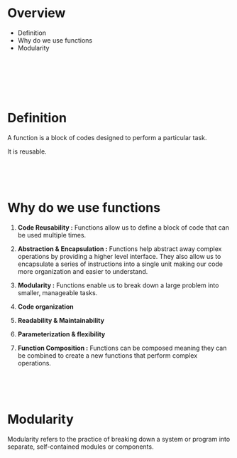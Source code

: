 # Overview

- Definition
- Why do we use functions
- Modularity

&nbsp;

&nbsp;

&nbsp;

# Definition

A function is a block of codes designed to perform a particular task.

It is reusable.

&nbsp;

&nbsp;

# Why do we use functions

1. **Code Reusability :** Functions allow us to define a block of code that can be used multiple times.

2. **Abstraction & Encapsulation :** Functions help abstract away complex operations by providing a higher level interface. They also allow us to encapsulate a series of instructions into a single unit making our code more organization and easier to understand.

3. **Modularity :** Functions enable us to break down a large problem into smaller, manageable tasks.

4. **Code organization**

5. **Readability & Maintainability**

6. **Parameterization & flexibility**

7. **Function Composition :** Functions can be composed meaning they can be combined to create a new functions that perform complex operations.

&nbsp;

&nbsp;

# Modularity

Modularity refers to the practice of breaking down a system or program into separate, self-contained modules or components.
